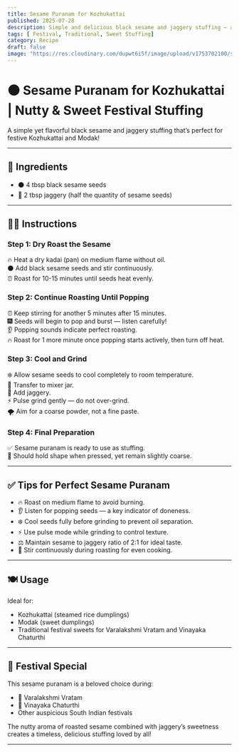 ```yaml
---
title: Sesame Puranam for Kozhukattai  
published: 2025-07-28  
description: Simple and delicious black sesame and jaggery stuffing — a traditional favorite for festivals like Varalakshmi Vratam and Vinayaka Chaturthi.  
tags: [ Festival, Traditional, Sweet Stuffing]  
category: Recipe  
draft: false  
image: "https://res.cloudinary.com/dupwt6i5f/image/upload/v1753702100/sesame_puranam_kozhukattai.jpg"  
---
```


# ⚫ Sesame Puranam for Kozhukattai | Nutty & Sweet Festival Stuffing

A simple yet flavorful black sesame and jaggery stuffing that’s perfect for festive Kozhukattai and Modak!

---

## 🌾 Ingredients

- ⚫ 4 tbsp black sesame seeds  
- 🍯 2 tbsp jaggery (half the quantity of sesame seeds)  

---

## 👩‍🍳 Instructions

### Step 1: Dry Roast the Sesame  
🔥 Heat a dry kadai (pan) on medium flame without oil.  
⚫ Add black sesame seeds and stir continuously.  
⏰ Roast for 10-15 minutes until seeds heat evenly.  

### Step 2: Continue Roasting Until Popping  
⏰ Keep stirring for another 5 minutes after 15 minutes.  
🎆 Seeds will begin to pop and burst — listen carefully!  
👂 Popping sounds indicate perfect roasting.  
🔥 Roast for 1 more minute once popping starts actively, then turn off heat.  

### Step 3: Cool and Grind  
❄️ Allow sesame seeds to cool completely to room temperature.  
🔄 Transfer to mixer jar.  
🍯 Add jaggery.  
⚡ Pulse grind gently — do not over-grind.  
🌪️ Aim for a coarse powder, not a fine paste.  

### Step 4: Final Preparation  
✅ Sesame puranam is ready to use as stuffing.  
🏀 Should hold shape when pressed, yet remain slightly coarse.  

---

## ✅ Tips for Perfect Sesame Puranam

- 🔥 Roast on medium flame to avoid burning.  
- 👂 Listen for popping seeds — a key indicator of doneness.  
- ❄️ Cool seeds fully before grinding to prevent oil separation.  
- ⚡ Use pulse mode while grinding to control texture.  
- ⚖️ Maintain sesame to jaggery ratio of 2:1 for ideal taste.  
- 🥄 Stir continuously during roasting for even cooking.  

---

## 🍽️ Usage

Ideal for:  

- Kozhukattai (steamed rice dumplings)  
- Modak (sweet dumplings)  
- Traditional festival sweets for Varalakshmi Vratam and Vinayaka Chaturthi  

---

## 🎉 Festival Special

This sesame puranam is a beloved choice during:  

- 🙏 Varalakshmi Vratam  
- 🐘 Vinayaka Chaturthi  
- Other auspicious South Indian festivals  

The nutty aroma of roasted sesame combined with jaggery’s sweetness creates a timeless, delicious stuffing loved by all!  

---
